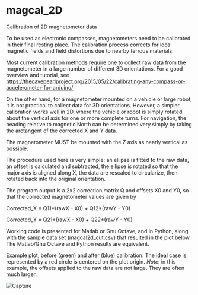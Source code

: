 # magcal_2D

Calibration of 2D magnetometer data

To be used as electronic compasses, magnetometers need to be calibrated in their final resting place. The calibration process corrects for local magnetic fields and field distortions due to nearby ferrous materials. 

Most current calibration methods require one to collect raw data from the magnetometer in a large number of different 3D orientations. For a good overview and tutorial, see https://thecavepearlproject.org/2015/05/22/calibrating-any-compass-or-accelerometer-for-arduino/

On the other hand, for a magnetometer mounted on a vehicle or large robot, it is not practical to collect data for 3D orientations. However, a simpler calibration works well in 2D, where the vehicle or robot is simply rotated about the vertical axis for one or more complete turns. For navigation, the heading relative to magnetic North can be determined very simply by taking the arctangent of the corrected X and Y data. 

The magnetometer MUST be mounted with the Z axis as nearly vertical as possible. 

The procedure used here is very simple: an ellipse is fitted to the raw data, an offset is calculated and subtracted, the ellipse is rotated so that the major axis is aligned along X, the data are rescaled to circularize, then rotated back into the original orientation.

The program output is a 2x2 correction matrix Q and offsets X0 and Y0, so that the corrected magnetometer values are given by

Corrected_X = Q11*(rawX - X0) + Q12*(rawY - Y0)

Corrected_Y = Q21*(rawX - X0) + Q22*(rawY - Y0)

Working code is presented for Matlab or Gnu Octave, and in Python, along with the sample data set (magcal2d_cut.csv) that resulted in the plot below. The Matlab/Gnu Octave and Python results are equivalent.

Example plot, before (green) and after (blue) calibration. The ideal case is represented by a red circle is centered on the plot origin. 
*Note*: in this example, the offsets applied to the raw data are not large. They are often much larger.

![Capture](https://github.com/user-attachments/assets/502518dc-815f-4863-ab2b-2b3e2e3286cd)

